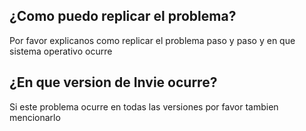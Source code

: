 ## ¿Como puedo replicar el problema?
Por favor explicanos como replicar el problema paso y paso y en que sistema operativo ocurre
## ¿En que version de Invie ocurre?
Si este problema ocurre en todas las versiones por favor tambien mencionarlo
